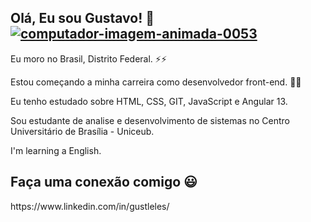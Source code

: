 <h2>Olá, Eu sou Gustavo! 👋 <a href="https://www.imagensanimadas.com/cat-computadores-56.htm"><img src="https://www.imagensanimadas.com/data/media/56/computador-imagem-animada-0053.gif" border="0" alt="computador-imagem-animada-0053" /></a></h2>  

Eu moro no Brasil, Distrito Federal. ⚡⚡

Estou começando a minha carreira como desenvolvedor front-end. 🌱🌱

Eu tenho estudado sobre HTML, CSS, GIT, JavaScript e Angular 13.

Sou estudante de analise e desenvolvimento de sistemas no Centro Universitário de Brasília - Uniceub.

I'm learning a English.

<h2>Faça uma conexão comigo 😃</h2>
https://www.linkedin.com/in/gustleles/




